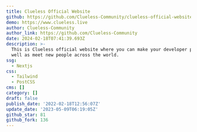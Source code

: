 ```yaml
---
title: Clueless Official Website
github: https://github.com/Clueless-Community/clueless-official-website
demo: https://www.clueless.live
author: Clueless-Community
author_link: https://github.com/Clueless-Community
date: 2024-02-18T07:41:39.693Z
description: >-
  This is Clueless official website where you can make your developer profile as
  well as meet new people across the world.
ssg:
  - Nextjs
css:
  - Tailwind
  - PostCSS
cms: []
category: []
draft: false
publish_date: '2022-02-18T12:56:07Z'
update_date: '2023-05-09T06:19:05Z'
github_star: 81
github_fork: 136
---
```

